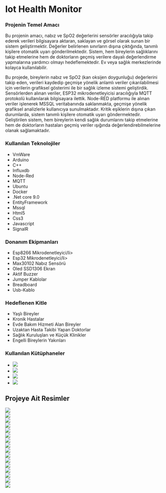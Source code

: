 <div>
  <h1> Iot Health Monitor</h1>
  <h3> Projenin Temel Amacı</h3>
  <p> Bu projenin amacı, nabız ve SpO2 değerlerini sensörler aracılığıyla takip ederek verileri bilgisayara aktaran, saklayan ve görsel olarak sunan bir sistem geliştirmektir. Değerler belirlenen sınırların             dışına çıktığında, tanımlı kişilere otomatik uyarı gönderilmektedir. Sistem, hem bireylerin sağlıklarını takip etmelerine hem de doktorların geçmiş verilere dayalı değerlendirme yapmalarına yardımcı olmayı        hedeflemektedir. Ev veya sağlık merkezlerinde kolayca kullanılabilir. </p>
  <p> Bu projede, bireylerin nabız ve SpO2 (kan oksijen doygunluğu) değerlerini takip eden, verileri kaydedip geçmişe yönelik anlamlı veriler çıkarılabilmesi
    için verilerin grafiksel gösterimi ile bir sağlık izleme sistemi geliştirdik. Sensörlerden alınan veriler, ESP32 mikrodenetleyicisi aracılığıyla MQTT 
    protokolü kullanılarak bilgisayara ilettik. Node-RED platformu ile alınan veriler işlenerek MSSQL veritabanında saklanmakta, geçmişe yönelik grafiksel analizlerle
    kullanıcıya sunulmaktadır. Kritik eşiklerin dışına çıkan durumlarda, sistem tanımlı kişilere otomatik uyarı göndermektedir. Geliştirilen sistem, hem bireylerin kendi
    sağlık durumlarını takip etmelerine hem de doktorların hastaları geçmiş veriler ışığında değerlendirebilmelerine olanak sağlamaktadır.</p>
  <h3> Kullanılan Teknolojiler</h3>
  <ul>
    <li>VmWare</li>
    <li>Arduino</li>
    <li>C++</li>
    <li>Influxdb</li>
    <li>Node-Red</li>
    <li>MQTT</li>
    <li>Ubuntu</li>
    <li>Docker</li>
    <li>.Net core 9.0</li>
    <li>EntityFramework</li>
    <li>Mssql</li>
    <li>Html5</li>
    <li>Css3</li>
    <li>Javascript</li></li>
    <li>SignalR</li></li>
  </ul>
  <h3> Donanım Ekipmanları</h3>
  <ul>
    <li>Esp8266 Mikrodenetleyici/li>
    <li>Esp32 Mikrodenetleyici/li>
    <li>Max30102 Nabız Sensörü</li>
    <li>Oled SSD1306 Ekran</li>
    <li>Aktif Buzzer</li>
    <li>Jumper Kablolar</li>
    <li>Breadboard</li>
    <li>Usb-Kablo</li>
  </ul>
  <h3> Hedeflenen Kitle</h3>
  <ul>
    <li>Yaşlı Bireyler</li>
    <li>Kronik Hastalar</li>
    <li>Evde Bakım Hizmeti Alan Bireyler</li>
    <li>Uzaktan Hasta Takibi Yapan Doktorlar</li>
    <li>Sağlık Kuruluşları ve Küçük Klinikler</li>
    <li>Engelli Bireylerin Yakınları</li>
  </ul>
  <h3> Kullanılan Kütüphaneler</h3>
  <ul>
    <li><img src="/Proje Resimleri/k1.png" /></li>
    <li><img src="/Proje Resimleri/k2.png" /></li>
    <li><img src="/Proje Resimleri/k3.png" /></li>
    <li><img src="/Proje Resimleri/k4.png" /></li>
  </ul>
  <div>
    <h2> Projeye Ait Resimler</h2>
    <img src="/Proje Resimleri/Buzzer.png" />
    <br/>
    <img src="/Proje Resimleri/Kablo.png" />
    <br/>
    <img src="/Proje Resimleri/Nabız.png" />
    <br/>
    <img src="/Proje Resimleri/Oled.png" />
    <br/>
    <img src="/Proje Resimleri/Resim1.png" />
    <br/>
    <img src="/Proje Resimleri/Resim2.png" />
    <br/>
    <img src="/Proje Resimleri/Resim3.png" />
    <br/>
    <img src="/Proje Resimleri/Resim4.png" />
    <br/>
    <img src="/Proje Resimleri/Resim5.png" />
    <br/>
    <img src="/Proje Resimleri/Resim6.png" />
    <br/>
    <img src="/Proje Resimleri/Resim7.png" />
    <br/>
    <img src="/Proje Resimleri/esp32.png" />
    <br/>
    <img src="/Proje Resimleri/esp8266.png" />
    <br/>
    <img src="/Proje Resimleri/oled1.png" />
    <br/>
    <img src="/Proje Resimleri/oled2.png" />
    <br/>
    <img src="/Proje Resimleri/oled3.png" />
    <br/>
  </div>
</div>
